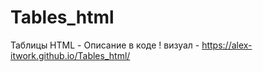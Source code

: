 # Tables_html

Таблицы HTML - Описание в коде ! визуал - https://alex-itwork.github.io/Tables_html/ 